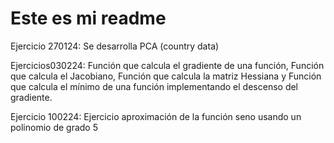 # Este es mi readme 
Ejercicio 270124: Se desarrolla PCA (country data)

Ejercicios030224: Función que calcula el gradiente de una función, Función que calcula el Jacobiano, Función que calcula la matriz Hessiana y Función que calcula el mínimo de una función implementando el descenso del gradiente.

Ejercicio 100224: Ejercicio aproximación de la función seno usando un polinomio de grado 5

